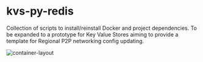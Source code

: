 # kvs-py-redis
Collection of scripts to install/reinstall Docker and project dependencies. To be expanded to a prototype for Key Value Stores aiming to provide a template for Regional P2P networking config updating.  

![container-layout](https://hackernoon.com/hn-images/1*Xxtakmb4YQjiFWFEx4kzQw.png)
